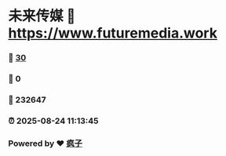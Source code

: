 # 未来传媒 :link: https://www.futuremedia.work 
### :page_facing_up: [30](https://www.futuremedia.work/tag.html) 
### :speech_balloon: 0 
### :hibiscus: 232647 
### :alarm_clock: 2025-08-24 11:13:45 
### Powered by :heart: [疯子](https://github.com/granthuang999/Gmeek)
